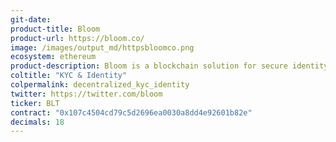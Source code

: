 ```yaml
---
git-date:
product-title: Bloom
product-url: https://bloom.co/
image: /images/output_md/httpsbloomco.png
ecosystem: ethereum
product-description: Bloom is a blockchain solution for secure identity and credit scoring. [Interview with Shannon Wu from Bloom Founding Team](/bloom).
coltitle: "KYC & Identity"
colpermalink: decentralized_kyc_identity
twitter: https://twitter.com/bloom
ticker: BLT
contract: "0x107c4504cd79c5d2696ea0030a8dd4e92601b82e"
decimals: 18
---
```

